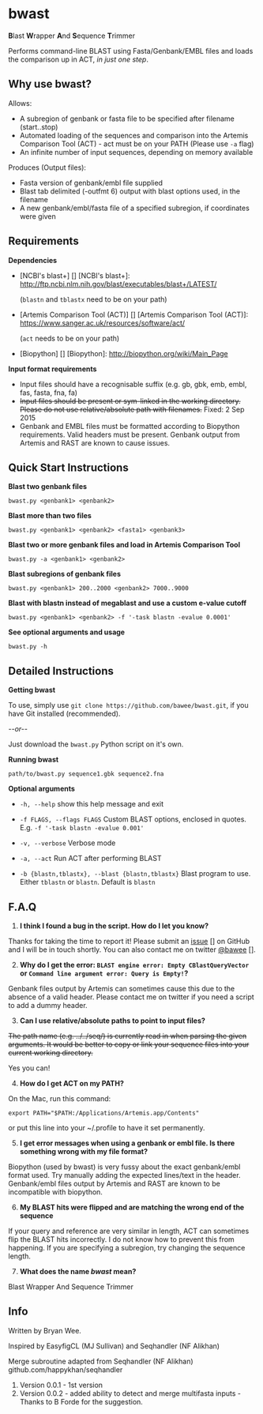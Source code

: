 # bwast

**B**last **W**rapper **A**nd **S**equence **T**rimmer 

Performs command-line BLAST using Fasta/Genbank/EMBL files and loads the comparison up in ACT, *in just one step*.


Why use **bwast**?
-------------------

Allows:

* A subregion of genbank or fasta file to be specified after filename (start..stop)
* Automated loading of the sequences and comparison into the Artemis Comparison Tool (ACT) - act must be on your PATH (Please use ``-a`` flag)
* An infinite number of input sequences, depending on memory available

Produces (Output files):

* Fasta version of genbank/embl file supplied
* Blast tab delimited (-outfmt 6) output with blast options used, in the filename
* A new genbank/embl/fasta file of a specified subregion, if coordinates were given


Requirements
-----------------

**Dependencies**

* [NCBI's blast+] []
[NCBI's blast+]: http://ftp.ncbi.nlm.nih.gov/blast/executables/blast+/LATEST/

    (``blastn`` and ``tblastx`` need to be on your path)

* [Artemis Comparison Tool (ACT)] []
[Artemis Comparison Tool (ACT)]: https://www.sanger.ac.uk/resources/software/act/
 
    (``act`` needs to be on your path)

* [Biopython] []
[Biopython]: http://biopython.org/wiki/Main_Page

**Input format requirements**

* Input files should have a recognisable suffix (e.g. gb, gbk, emb, embl, fas, fasta, fna, fa)
* ~~Input files should be present or sym-linked in the working directory. Please do not use relative/absolute path with filenames.~~ Fixed: 2 Sep 2015
* Genbank and EMBL files must be formatted according to Biopython requirements. Valid headers must be present. Genbank output from Artemis and RAST are known to cause issues. 


Quick Start Instructions
--------------------------

**Blast two genbank files**

``bwast.py <genbank1> <genbank2>``

**Blast more than two files**

``bwast.py <genbank1> <genbank2> <fasta1> <genbank3>``

**Blast two or more genbank files and load in Artemis Comparison Tool**

``bwast.py -a <genbank1> <genbank2>``

**Blast subregions of genbank files**

``bwast.py <genbank1> 200..2000 <genbank2> 7000..9000``

**Blast with blastn instead of megablast and use a custom e-value cutoff**

``bwast.py <genbank1> <genbank2> -f '-task blastn -evalue 0.0001'``

**See optional arguments and usage**

``bwast.py -h``


Detailed Instructions
----------------------------

**Getting bwast**

To use, simply use ``git clone https://github.com/bawee/bwast.git``, if you have Git installed (recommended).

*--or--*

Just download the ``bwast.py`` Python script on it's own.


**Running bwast**

``path/to/bwast.py sequence1.gbk sequence2.fna``


**Optional arguments**

* ``-h, --help`` show this help message and exit

* ``-f FLAGS, --flags FLAGS`` Custom BLAST options, enclosed in quotes. E.g. ``-f '-task blastn -evalue 0.001'``

* ``-v, --verbose`` Verbose mode

* ``-a, --act`` Run ACT after performing BLAST

* ``-b {blastn,tblastx}, --blast {blastn,tblastx}`` Blast program to use. Either ``tblastn`` or ``blastn``. Default is ``blastn``


F.A.Q
----------------

1. **I think I found a bug in the script. How do I let you know?**

  Thanks for taking the time to report it! Please submit an [issue] [] on GitHub and I will be in touch shortly. You can also contact me on twitter [@bawee] [].

  [issue]: https://github.com/bawee/bwast/issues
  [@bawee]: https://twitter.com/bawee

2. **Why do I get the error: ``BLAST engine error: Empty CBlastQueryVector`` or ``Command line argument error: Query is Empty!``?**

  Genbank files output by Artemis can sometimes cause this due to the absence of a valid header. Please contact me on twitter if you need a script to add a dummy header.


3. **Can I use relative/absolute paths to point to input files?**

  ~~The path name (e.g. ../../seq/) is currently read in when parsing the given arguments. It would be better to copy or link your sequence files into your current working directory.~~

  Yes you can!

4. **How do I get ACT on my PATH?**

  On the Mac, run this command: 

  ```
export PATH="$PATH:/Applications/Artemis.app/Contents"
```

  or put this line into your ~/.profile to have it set permanently.


5. **I get error messages when using a genbank or embl file. Is there something wrong with my file format?**

  Biopython (used by bwast) is very fussy about the exact genbank/embl format used. Try manually adding the expected lines/text in the header. Genbank/embl files output by Artemis and RAST are known to be incompatible with biopython.


6. **My BLAST hits were flipped and are matching the wrong end of the sequence**

  If your query and reference are very similar in length, ACT can sometimes flip the BLAST hits incorrectly. I do not know how to prevent this from happening. If you are specifying a subregion, try changing the sequence length.


7. **What does the name *bwast* mean?**

  Blast Wrapper And Sequence Trimmer 


Info
-----------
Written by Bryan Wee.

Inspired by EasyfigCL (MJ Sullivan) and Seqhandler (NF Alikhan)

Merge subroutine adapted from Seqhandler (NF Alikhan) github.com/happykhan/seqhandler

1. Version 0.0.1 - 1st version
2. Version 0.0.2 - added ability to detect and merge multifasta inputs - Thanks to B Forde for the suggestion.
